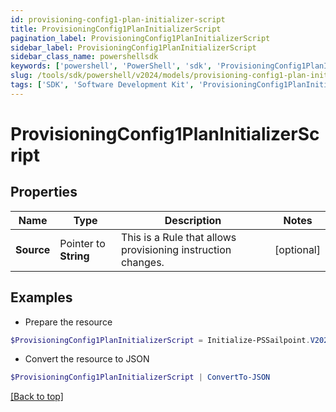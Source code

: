 ```yaml
---
id: provisioning-config1-plan-initializer-script
title: ProvisioningConfig1PlanInitializerScript
pagination_label: ProvisioningConfig1PlanInitializerScript
sidebar_label: ProvisioningConfig1PlanInitializerScript
sidebar_class_name: powershellsdk
keywords: ['powershell', 'PowerShell', 'sdk', 'ProvisioningConfig1PlanInitializerScript'] 
slug: /tools/sdk/powershell/v2024/models/provisioning-config1-plan-initializer-script
tags: ['SDK', 'Software Development Kit', 'ProvisioningConfig1PlanInitializerScript']
---
```



# ProvisioningConfig1PlanInitializerScript

## Properties

Name | Type | Description | Notes
------------ | ------------- | ------------- | -------------
**Source** |  Pointer to **String** | This is a Rule that allows provisioning instruction changes. | [optional] 

## Examples

- Prepare the resource
```powershell
$ProvisioningConfig1PlanInitializerScript = Initialize-PSSailpoint.V2024ProvisioningConfig1PlanInitializerScript  -Source &lt;?xml version&#x3D;&#39;1.0&#39; encoding&#x3D;&#39;UTF-8&#39;?&gt;\r\n&lt;!DOCTYPE Rule PUBLIC \&quot;sailpoint.dtd\&quot; \&quot;sailpoint.dtd\&quot;&gt;\r\n&lt;Rule name&#x3D;\&quot;Example Rule\&quot; type&#x3D;\&quot;BeforeProvisioning\&quot;&gt;\r\n  &lt;Description&gt;Before Provisioning Rule which changes disables and enables to a modify.&lt;/Description&gt;\r\n  &lt;Source&gt;&lt;![CDATA[\r\nimport sailpoint.object.*;\r\nimport sailpoint.object.ProvisioningPlan.AccountRequest;\r\nimport sailpoint.object.ProvisioningPlan.AccountRequest.Operation;\r\nimport sailpoint.object.ProvisioningPlan.AttributeRequest;\r\nimport sailpoint.object.ProvisioningPlan;\r\nimport sailpoint.object.ProvisioningPlan.Operation;\r\n\r\nfor ( AccountRequest accountRequest : plan.getAccountRequests() ) {\r\n  if ( accountRequest.getOp().equals( ProvisioningPlan.ObjectOperation.Disable ) ) {\r\n    accountRequest.setOp( ProvisioningPlan.ObjectOperation.Modify );\r\n  }\r\n  if ( accountRequest.getOp().equals( ProvisioningPlan.ObjectOperation.Enable ) ) {\r\n    accountRequest.setOp( ProvisioningPlan.ObjectOperation.Modify );\r\n  }\r\n}\r\n\r\n  ]]&gt;&lt;/Source&gt;

```

- Convert the resource to JSON
```powershell
$ProvisioningConfig1PlanInitializerScript | ConvertTo-JSON
```


[[Back to top]](#) 

